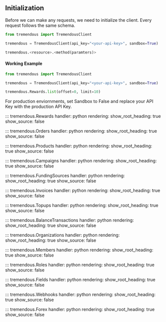 ## Initialization
Before we can make any requests, we need to initialize the client. Every request follows the same schema. 

``` python
from tremendous import TremendousClient

tremendous = TremendousClient(api_key="<your-api-key>", sandbox=True)

tremendous.<resource>.<method(paramters)>
```

#### Working Example
``` python
from tremendous import TremendousClient

tremendous = TremendousClient(api_key="<your-api-key>", sandbox=True)

tremendous.Rewards.list(offset=0, limit=10)
```
For production enviornments, set Sandbox to False and replace your API Key with the production API Key.

::: tremendous.Rewards
    handler: python
    rendering:
        show_root_heading: true
        show_source: false

::: tremendous.Orders
    handler: python
    rendering:
        show_root_heading: true
        show_source: false

::: tremendous.Products
    handler: python
    rendering:
        show_root_heading: true
        show_source: false

::: tremendous.Campaigns
    handler: python
    rendering:
        show_root_heading: true
        show_source: false

::: tremendous.FundingSources
    handler: python
    rendering:
        show_root_heading: true
        show_source: false

::: tremendous.Invoices
    handler: python
    rendering:
        show_root_heading: true
        show_source: false

::: tremendous.Topups
    handler: python
    rendering:
        show_root_heading: true
        show_source: false

::: tremendous.BalanceTransactions
    handler: python
    rendering:
        show_root_heading: true
        show_source: false

::: tremendous.Organizations
    handler: python
    rendering:
        show_root_heading: true
        show_source: false

::: tremendous.Members
    handler: python
    rendering:
        show_root_heading: true
        show_source: false

::: tremendous.Roles
    handler: python
    rendering:
        show_root_heading: true
        show_source: false

::: tremendous.Fields
    handler: python
    rendering:
        show_root_heading: true
        show_source: false

::: tremendous.Webhooks
    handler: python
    rendering:
        show_root_heading: true
        show_source: false

::: tremendous.Forex
    handler: python
    rendering:
        show_root_heading: true
        show_source: false